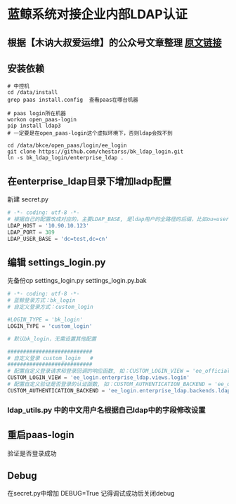 
# 蓝鲸系统对接企业内部LDAP认证


## 根据【木讷大叔爱运维】的公众号文章整理 [原文链接](https://mp.weixin.qq.com/s?__biz=MzA4ODQwMDg1NQ==&mid=2247483660&idx=1&sn=f29959e62448bd8569d6f8e6cfcfdbaf&chksm=902bf7b4a75c7ea22bcbe0f3b3501526151451002fac848b7d48c1961d0e9022bb33aa9f1725&mpshare=1&scene=23&srcid=&sharer_sharetime=1583551575316&sharer_shareid=5d7a84a63006a403569777456f05a0b4#rd)

## 安装依赖
``` shell script
# 中控机
cd /data/install
grep paas install.config  查看paas在哪台机器

# paas login所在机器
workon open_paas-login
pip install ldap3
# 一定要是在open_paas-login这个虚拟环境下，否则ldap会找不到

cd /data/bkce/open_paas/login/ee_login
git clone https://github.com/chestarss/bk_ldap_login.git
ln -s bk_ldap_login/enterprise_ldap .
```

## 在enterprise_ldap目录下增加ladp配置
新建 secret.py
``` python
# -*- coding: utf-8 -*-
# 根据自己的配置改成对应的，主要LDAP_BASE, 是ldap用户的全路径的后缀，比如ou=users,dc=test,dc=cn
LDAP_HOST = '10.90.10.123'
LDAP_PORT = 389
LDAP_USER_BASE = 'dc=test,dc=cn'
```

## 编辑 settings_login.py
先备份cp settings_login.py settings_login.py.bak
``` python
# -*- coding: utf-8 -*-
# 蓝鲸登录方式：bk_login
# 自定义登录方式：custom_login

#LOGIN_TYPE = 'bk_login'
LOGIN_TYPE = 'custom_login'

# 默认bk_login，无需设置其他配置

###########################
# 自定义登录 custom_login   #
###########################
# 配置自定义登录请求和登录回调的响应函数, 如：CUSTOM_LOGIN_VIEW = 'ee_official_login.oauth.google.views.login'
CUSTOM_LOGIN_VIEW = 'ee_login.enterprise_ldap.views.login'
# 配置自定义验证是否登录的认证函数, 如：CUSTOM_AUTHENTICATION_BACKEND = 'ee_official_login.oauth.google.backends.OauthBackend'
CUSTOM_AUTHENTICATION_BACKEND = 'ee_login.enterprise_ldap.backends.ldapbackend'
```

### ldap_utils.py 中的中文用户名根据自己ldap中的字段修改设置

## 重启paas-login
验证是否登录成功

## Debug
在secret.py中增加
DEBUG=True
记得调试成功后关闭debug
